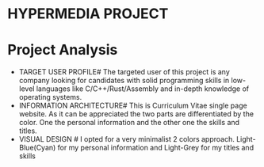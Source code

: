 # HYPERMEDIA PROJECT

 # Project Analysis
-  TARGET USER PROFILE#
The targeted user of this project is any company looking for candidates with solid programming skills in low-level languages like C/C++/Rust/Assembly and in-depth knowledge of operating systems. 
- INFORMATION ARCHITECTURE#
This is Curriculum Vitae single page website. As it can be appreciated the two parts are differentiated by the color. One the personal information and the other one the skills and titles.
-  VISUAL DESIGN #
I opted for a very minimalist 2 colors approach. Light-Blue(Cyan) for my personal information and Light-Grey for my titles and skills


